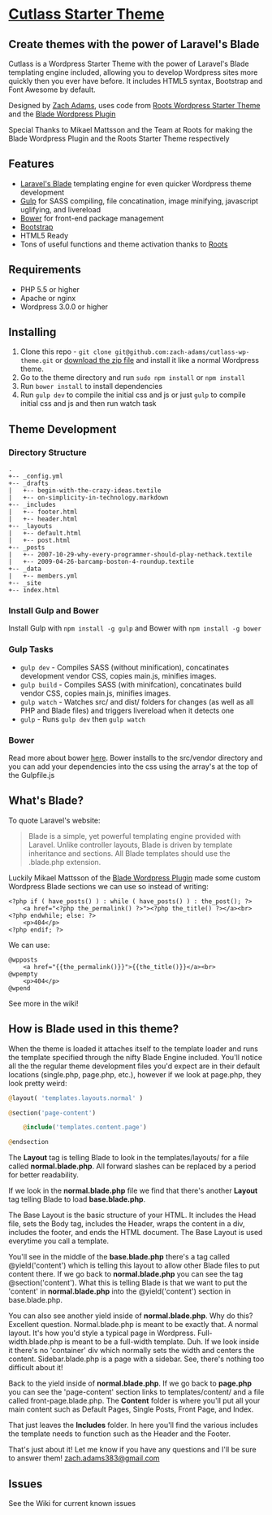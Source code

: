 [Cutlass Starter Theme](https://github.com/zach-adams/cutlass-wp-theme)
=========

## Create themes with the power of Laravel's Blade

Cutlass is a Wordpress Starter Theme with the power of Laravel's Blade templating engine included, allowing you to develop Wordpress sites more quickly then you ever have before. It includes HTML5 syntax, Bootstrap and Font Awesome by default.

Designed by [Zach Adams](http://zach-adams.com), uses code from [Roots Wordpress Starter Theme](https://github.com/roots/roots) and the [Blade Wordpress Plugin](https://github.com/MikaelMattsson/blade)

Special Thanks to Mikael Mattsson and the Team at Roots for making the Blade Wordpress Plugin and the Roots Starter Theme respectively

## Features

* [Laravel's Blade](http://laravel.com/docs/4.2/templates) templating engine for even quicker Wordpress theme development
* [Gulp](http://gulpjs.com/) for SASS compiling, file concatination, image minifying, javascript uglifying, and livereload
* [Bower](http://bower.io/) for front-end package management
* [Bootstrap](http://getbootstrap.com/)
* HTML5 Ready
* Tons of useful functions and theme activation thanks to [Roots](https://github.com/roots/roots)

## Requirements

* PHP 5.5 or higher
* Apache or nginx
* Wordpress 3.0.0 or higher

## Installing

1. Clone this repo - `git clone git@github.com:zach-adams/cutlass-wp-theme.git` or [download the zip file](https://github.com/zach-adams/cutlass-wp-theme/archive/master.zip) and install it like a normal Wordpress theme.
2. Go to the theme directory and run `sudo npm install` or `npm install`
3. Run `bower install` to install dependencies
4. Run `gulp dev` to compile the initial css and js or just `gulp` to compile initial css and js and then run watch task

## Theme Development

### Directory Structure

```
.
+-- _config.yml
+-- _drafts
|   +-- begin-with-the-crazy-ideas.textile
|   +-- on-simplicity-in-technology.markdown
+-- _includes
|   +-- footer.html
|   +-- header.html
+-- _layouts
|   +-- default.html
|   +-- post.html
+-- _posts
|   +-- 2007-10-29-why-every-programmer-should-play-nethack.textile
|   +-- 2009-04-26-barcamp-boston-4-roundup.textile
+-- _data
|   +-- members.yml
+-- _site
+-- index.html
```

### Install Gulp and Bower

Install Gulp with `npm install -g gulp` and Bower with `npm install -g bower`

### Gulp Tasks

* `gulp dev` - Compiles SASS (without minification), concatinates development vendor CSS, copies main.js, minifies images.
* `gulp build` - Compiles SASS (with minifcation), concatinates build vendor CSS, copies main.js, minifies images.
* `gulp watch` - Watches src/ and dist/ folders for changes (as well as all PHP and Blade files) and triggers livereload when it detects one
* `gulp` - Runs `gulp dev` then `gulp watch`

### Bower

Read more about bower [here](http://bower.io/). Bower installs to the src/vendor directory and you can add your dependencies into the css using the array's at the top of the Gulpfile.js

## What's Blade?

To quote Laravel's website: 
> Blade is a simple, yet powerful templating engine provided with Laravel. Unlike controller layouts, Blade is driven by template inheritance and sections. All Blade templates should use the .blade.php extension.

Luckily Mikael Mattsson of the [Blade Wordpress Plugin](https://github.com/MikaelMattsson/blade) made some custom Wordpress Blade sections we can use so instead of writing:

	<?php if ( have_posts() ) : while ( have_posts() ) : the_post(); ?>
    	<a href="<?php the_permalink() ?>"><?php the_title() ?></a><br>
	<?php endwhile; else: ?>
    	<p>404</p>
	<?php endif; ?>

We can use:

	@wpposts
    	<a href="{{the_permalink()}}">{{the_title()}}</a><br>
	@wpempty
    	<p>404</p>
	@wpend

See more in the wiki!

## How is Blade used in this theme?

When the theme is loaded it attaches itself to the template loader and runs the template specified through the nifty Blade Engine included. You'll notice all the the regular theme development files you'd expect are in their default locations (single.php, page.php, etc.), however if we look at page.php, they look pretty weird:

```php
@layout( 'templates.layouts.normal' )

@section('page-content')

	@include('templates.content.page')

@endsection
```

The **Layout** tag is telling Blade to look in the templates/layouts/ for a file called **normal.blade.php**. All forward slashes can be replaced by a period for better readability. 

If we look in the **normal.blade.php** file we find that there's another **Layout** tag telling Blade to load **base.blade.php**. 

The Base Layout is the basic structure of your HTML. It includes the Head file, sets the Body tag, includes the Header, wraps the content in a div, includes the footer, and ends the HTML document. The Base Layout is used everytime you call a template.

You'll see in the middle of the **base.blade.php** there's a tag called @yield('content') which is telling this layout to allow other Blade files to put content there. If we go back to **normal.blade.php** you can see the tag @section('content'). What this is telling Blade is that we want to put the 'content' in **normal.blade.php** into the @yield('content') section in base.blade.php.

You can also see another yield inside of **normal.blade.php**. Why do this? Excellent question. Normal.blade.php is meant to be exactly that. A normal layout. It's how you'd style a typical page in Wordpress. Full-width.blade.php is meant to be a full-width template. Duh. If we look inside it there's no 'container' div which normally sets the width and centers the content. Sidebar.blade.php is a page with a sidebar. See, there's nothing too difficult about it!

Back to the yield inside of **normal.blade.php**. If we go back to **page.php** you can see the 'page-content' section links to templates/content/ and a file called front-page.blade.php. The **Content** folder is where you'll put all your main content such as Default Pages, Single Posts, Front Page, and Index.

That just leaves the **Includes** folder. In here you'll find the various includes the template needs to function such as the Header and the Footer.

That's just about it! Let me know if you have any questions and I'll be sure to answer them! [zach.adams383@gmail.com](mailto:zach-adams383@gmail.com)

## Issues

See the Wiki for current known issues
